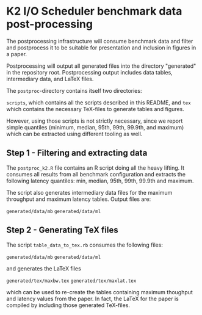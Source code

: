 # K2 I/O Scheduler benchmark data post-processing

The postprocessing infrastructure will consume benchmark data and filter and
postprocess it to be suitable for presentation and inclusion in figures in a
paper.

Postprocessing will output all generated files into the directory "generated"
in the repository root. Postprocessing output includes data tables,
intermediary data, and LaTeX files.

The ```postproc```-directory contains itself two directories:

```scripts```, which contains all the scripts described in this README, and
```tex``` which contains the necessary TeX-files to generate tables and figures.

However, using those scripts is not strictly necessary, since we report simple
quantiles (minimum, median, 95th, 99th, 99.9th, and maximum) which can be
extracted using different tooling as well.

## Step 1 - Filtering and extracting data

The ```postproc_k2.R``` file contains an R script doing all the heavy lifting.
It consumes all results from all benchmark configuration and extracts the
following latency quantiles: min, median, 95th, 99th, 99.9th and maximum.

The script also generates intermediary data files for the maximum throughput
and maximum latency tables. Output files are:

```generated/data/mb```
```generated/data/ml```

## Step 2 - Generating TeX files

The script ```table_data_to_tex.rb``` consumes the following files:

```generated/data/mb```
```generated/data/ml```

and generates the LaTeX files

```generated/tex/maxbw.tex```
```generated/tex/maxlat.tex```

which can be used to re-create the tables containing maximum thoughput and
latency values from the paper. In fact, the LaTeX for the paper is compiled by
including those generated TeX-files.


